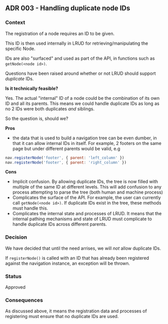 ## ADR 003 - Handling duplicate node IDs

### Context

The registration of a node requires an ID to be given.

This ID is then used internally in LRUD for retrieving/manipulating the specific Node.

IDs are also "surfaced" and used as part of the API, in functions such as `getNode(<node id>)`.

Questions have been raised around whether or not LRUD should support _duplicate_ IDs.

**Is it technically feasible?**

Yes. The actual "internal" ID of a node could be the combination of its own ID and all its parents. This means we could handle duplicate IDs as long as no 2 IDs were both duplicates _and_ siblings.

So the question is, should we?

**Pros**

- the data that is used to build a navigation tree can be even dumber, in that it can allow internal IDs in itself. For example, 2 footers on the same page but under different parents would be valid, e.g

```js
nav.registerNode('footer', { parent: 'left_column' })
nav.registerNode('footer', { parent: 'right_column' })
```

**Cons**

- Implicit confusion. By allowing duplicate IDs, the tree is now filled with multiple of the same ID at different levels. This will add confusion to any process attempting to parse the tree (both human and machine process)
- Complicates the surface of the API. For example, the user can currently call `getNode(<node id>)`. If duplicate IDs exist in the tree, these methods must handle this.
- Complicates the internal state and processes of LRUD. It means that the internal pathing mechanisms and state of LRUD must complicate to handle duplicate IDs across different parents.

### Decision

We have decided that until the need arrises, we will _not_ allow duplicate IDs.

If `registerNode()` is called with an ID that has already been registered against the navigation instance, an exception will be thrown.

### Status

Approved

### Consequences

As discussed above, it means the registration data and processes of registering must ensure that no duplicate IDs are used.